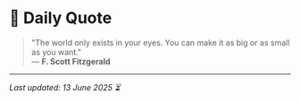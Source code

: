 # 📜 Daily Quote

> "The world only exists in your eyes. You can make it as big or as small as you want."  
> — **F. Scott Fitzgerald**

---

_Last updated: 13 June 2025 ⏳_
